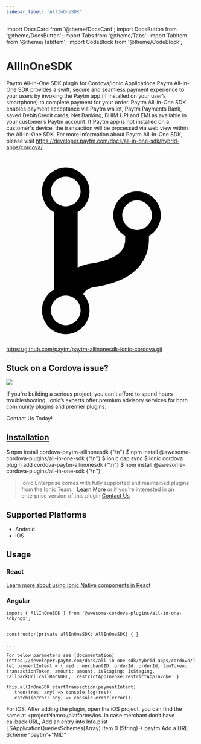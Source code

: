 ```yaml
---
sidebar_label: 'AllInOneSDK'
---
```


import DocsCard from '@theme/DocsCard';
import DocsButton from '@theme/DocsButton';
import Tabs from '@theme/Tabs';
import TabItem from '@theme/TabItem';
import CodeBlock from '@theme/CodeBlock';

# AllInOneSDK

Paytm All-in-One SDK plugin for Cordova/Ionic Applications
Paytm All-in-One SDK provides a swift, secure and seamless payment experience to your users by invoking the Paytm app (if installed on your user’s smartphone) to complete payment for your order.
Paytm All-in-One SDK enables payment acceptance via Paytm wallet, Paytm Payments Bank, saved Debit/Credit cards, Net Banking, BHIM UPI and EMI as available in your customer’s Paytm account. If Paytm app is not installed on a customer's device, the transaction will be processed via web view within the All-in-One SDK.
For more information about Paytm All-in-One SDK, please visit https://developer.paytm.com/docs/all-in-one-sdk/hybrid-apps/cordova/

<p><a href="https://github.com/paytm/paytm-allinonesdk-ionic-cordova.git" target="_blank" rel="noopener" className="git-link">
  <svg viewBox="0 0 512 512"><path d="M416 160c0-35.3-28.7-64-64-64s-64 28.7-64 64c0 23.7 12.9 44.3 32 55.4v8.6c0 19.9-7.8 33.7-25.3 44.9-15.4 9.8-38.1 17.1-67.5 21.5-14 2.1-25.7 6-35.2 10.7V151.4c19.1-11.1 32-31.7 32-55.4 0-35.3-28.7-64-64-64S96 60.7 96 96c0 23.7 12.9 44.3 32 55.4v209.2c-19.1 11.1-32 31.7-32 55.4 0 35.3 28.7 64 64 64s64-28.7 64-64c0-16.6-6.3-31.7-16.7-43.1 1.9-4.9 9.7-16.3 29.4-19.3 38.8-5.8 68.9-15.9 92.3-30.8 36-22.8 55-57 55-98.8v-8.6c19.1-11.1 32-31.7 32-55.4zM160 56c22.1 0 40 17.9 40 40s-17.9 40-40 40-40-17.9-40-40 17.9-40 40-40zm0 400c-22.1 0-40-17.9-40-40s17.9-40 40-40 40 17.9 40 40-17.9 40-40 40zm192-256c-22.1 0-40-17.9-40-40s17.9-40 40-40 40 17.9 40 40-17.9 40-40 40z"></path></svg> https://github.com/paytm/paytm-allinonesdk-ionic-cordova.git
</a></p>

<h2>Stuck on a Cordova issue?</h2>
<DocsCard className="cordova-ee-card" header="Don't waste precious time on plugin issues." href="https://ionicframework.com/sales?product_of_interest=Ionic%20Native">
  <div>
    <img src="/docs/icons/native-cordova-bot.png" class="cordova-ee-img" />
    <p>If you're building a serious project, you can't afford to spend hours troubleshooting. Ionic’s experts offer premium advisory services for both community plugins and premier plugins.</p>
    <DocsButton className="native-ee-detail">Contact Us Today!</DocsButton>
  </div>
</DocsCard>

<h2 id="installation">
  <a href="#installation">Installation</a>
</h2>
<Tabs defaultValue="Capacitor" values={[
  {value: 'Capacitor', label: 'Capacitor'},
  {value: 'Cordova', label: 'Cordova'},
  {value: 'Enterprise', label: 'Enterprise'},
]}>
  <TabItem value="Capacitor">
    <CodeBlock className="language-shell">
      $ npm install cordova-paytm-allinonesdk {"\n"}
      $ npm install @awesome-cordova-plugins/all-in-one-sdk {"\n"}
      $ ionic cap sync
    </CodeBlock>
  </TabItem>
  <TabItem value="Cordova">
    <CodeBlock className="language-shell">
      $ ionic cordova plugin add cordova-paytm-allinonesdk {"\n"}
      $ npm install @awesome-cordova-plugins/all-in-one-sdk {"\n"}
    </CodeBlock>
  </TabItem>
  <TabItem value="Enterprise">
    <blockquote>Ionic Enterprise comes with fully supported and maintained plugins from the Ionic Team. &nbsp;
      <a class="btn" href="https://ionic.io/docs/premier-plugins">Learn More</a> or if you're interested in an enterprise version of this plugin <a class="btn" href="https://ionicframework.com/sales?product_of_interest=Ionic%20Enterprise%20Engine">Contact Us</a></blockquote>
  </TabItem>
</Tabs>

## Supported Platforms

- Android
- iOS

## Usage

### React

[Learn more about using Ionic Native components in React](../native-community.md#react)

### Angular

```tsx
import { AllInOneSDK } from '@awesome-cordova-plugins/all-in-one-sdk/ngx';


constructor(private allInOneSDK: AllInOneSDK) { }

...

For below parameters see [documentation](https://developer.paytm.com/docs/all-in-one-sdk/hybrid-apps/cordova/)
let paymentIntent = { mid : merchantID, orderId: orderId, txnToken: transactionToken, amount: amount, isStaging: isStaging, callbackUrl:callBackURL,  restrictAppInvoke:restrictAppInvoke  }

this.allInOneSDK.startTransaction(paymentIntent)
  .then((res: any) => console.log(res))
  .catch((error: any) => console.error(error));

```

For iOS:
After adding the plugin, open the iOS project, you can find the same at &lt;projectName>/platforms/ios.
In case merchant don’t have callback URL, Add an entry into Info.plist LSApplicationQueriesSchemes(Array) Item 0 (String)-> paytm
Add a URL Scheme “paytm”+”MID”
